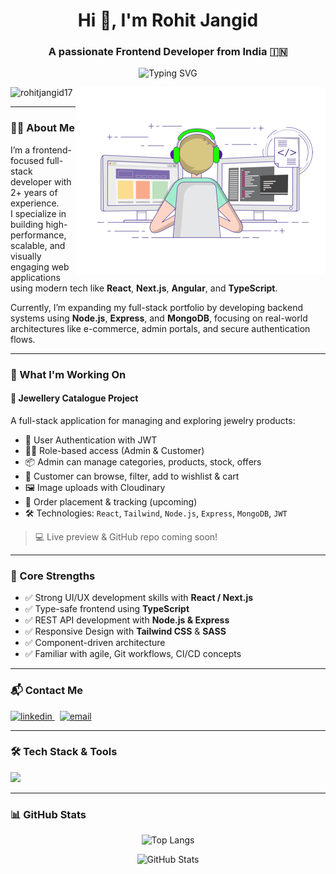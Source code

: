 <h1 align="center">Hi 👋, I'm Rohit Jangid</h1>
<h3 align="center">A passionate Frontend Developer from India 🇮🇳</h3>

<p align="center">
  <img src="https://readme-typing-svg.herokuapp.com?font=Fira+Code&duration=3000&pause=1000&center=true&width=435&lines=React+%7C+Next.js+%7C+Angular+%7C+Node.js;Passionate+about+UI%2FUX+%26+Performance;Open+to+Freelance+%26+Full-time+Opportunities" alt="Typing SVG" />
</p>

<img align="right" src="https://raw.githubusercontent.com/devSouvik/devSouvik/master/gif3.gif" width="400"/>

<p align="left"> 
  <img src="https://komarev.com/ghpvc/?username=rohitjangid17&label=Profile%20views&color=0e75b6&style=flat" alt="rohitjangid17" /> 
</p>

---

### 👨‍💻 About Me

I’m a frontend-focused full-stack developer with 2+ years of experience.  
I specialize in building high-performance, scalable, and visually engaging web applications using modern tech like **React**, **Next.js**, **Angular**, and **TypeScript**.

Currently, I’m expanding my full-stack portfolio by developing backend systems using **Node.js**, **Express**, and **MongoDB**, focusing on real-world architectures like e-commerce, admin portals, and secure authentication flows.

---

### 🚀 What I'm Working On

#### 💍 Jewellery Catalogue Project

A full-stack application for managing and exploring jewelry products:

- 🔐 User Authentication with JWT
- 🧑‍💼 Role-based access (Admin & Customer)
- 📦 Admin can manage categories, products, stock, offers
- 🛒 Customer can browse, filter, add to wishlist & cart
- 🖼 Image uploads with Cloudinary
- 🧾 Order placement & tracking (upcoming)
- 🛠️ Technologies: `React`, `Tailwind`, `Node.js`, `Express`, `MongoDB`, `JWT`

> 💻 Live preview & GitHub repo coming soon!

---

### 🧠 Core Strengths

- ✅ Strong UI/UX development skills with **React / Next.js**
- ✅ Type-safe frontend using **TypeScript**
- ✅ REST API development with **Node.js & Express**
- ✅ Responsive Design with **Tailwind CSS** & **SASS**
- ✅ Component-driven architecture
- ✅ Familiar with agile, Git workflows, CI/CD concepts

---

### 📬 Contact Me

<p align="left">
  <a href="https://www.linkedin.com/in/frontend-rohit-jangid/" target="_blank">
    <img src="https://skillicons.dev/icons?i=linkedin" alt="linkedin" />
  </a>
  &nbsp;
  <a href="mailto:jangidrohit817@gmail.com">
    <img src="https://img.shields.io/badge/Email-Gmail-red?style=flat-square&logo=gmail&logoColor=white" alt="email" />
  </a>
</p>

---

### 🛠 Tech Stack & Tools

<p align="left">
  <img src="https://skillicons.dev/icons?i=html,css,js,ts,react,nextjs,angular,nodejs,express,mongodb,redux,tailwind,bootstrap,sass,nginx,firebase,git,vscode" />
</p>

---

### 📊 GitHub Stats

<p align="center">
  <img src="https://github-readme-stats.vercel.app/api/top-langs/?username=rohitjangid17&layout=compact&theme=tokyonight" alt="Top Langs"/>
</p>

<p align="center">
  <img src="https://github-readme-stats.vercel.app/api?username=rohitjangid17&show_icons=true&locale=en&theme=tokyonight" alt="GitHub Stats" />
</p>
